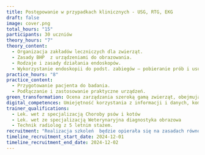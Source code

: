 ```yaml
---
title: Postępowanie w przypadkach klinicznych - USG, RTG, EKG
draft: false
image: cover.png
total_hours: "15"
participants: 30 uczniów
theory_hours: "7"
theory_content:
  - Organizacja zakładów leczniczych dla zwierząt.
  - Zasady BHP  z urządzeniami do obrazowania.
  - Rodzaje i zasady działania endoskopów.
  - Wykorzystanie endoskopii do podst. zabiegów – pobieranie prób i usuwanie ciał obcych.
practice_hours: "8"
practice_content:
  - Przygotowanie pacjenta do badania.
  - Podłączanie i zastosowanie praktyczne urządzeń.
green_transformation: Ocena zarządzania szeroką gamą zwierząt, obejmująca opiekę, dobrostan i warunki utrzymania zwierząt w zoo, parku dzikiej przyrody, stajni, gospodarstwie rolnym lub ośrodku badawczym. monitorowanie warunków zdrowotnych oraz Ratowanie zwierząt znalezionych w sytuacjach, które stanowią bezpośrednie lub potencjalne zagrożenie dla ich dobrostanu. zapewnianie bezpieczeństwa fizycznego i jego egzekwowanie.
digital_competences: Umiejętność korzystania z informacji i danych, komunikowanie się i współpracę, umiejętność korzystania z mediów, rozwiązywanie problemów oraz krytyczne myślenie.
trainer_qualifications:
  - Lek. wet z specjalizacją Choroby psów i kotów
  - Lek. wet ze specjalizacją Weterynaryjna diagnostyka obrazowa
  - Technik radiolog z 5 letnim stażem.
recruitment: "Realizacja szkoleń  będzie opierała się na zasadach równości szans, zarówno do Kobiet jak i Mężczyzn oraz osób z niepełnosprawnościami. Na potrzeby projektu zostanie powołana komisja rekrutacyjna w skład, której wejdą: przedstawiciel Lidera, przedstawiciel  branży-partnera głównego, przedstawiciel partnera dodatkowego. Opracują oni regulamin rekrutacji oraz narzędzia rekrutacyjne mające na celu przeprowadzenie sprawnej oraz przejrzystej rekrutacji. Dokumenty rekrutacyjne to: formularze zgłoszeniowe, instrukcje ich wypełniania, protokoły z posiedzeń, listy rankingowe osób zakwalifikowanych oraz listy rezerwowe. Zostanie zaplanowana procedura odwoławcza pozwalająca na ponowną weryfikację zgłoszenia. Do zadań komisji należało będzie również przeprowadzenie akcji informującej o naborze oraz wsparcie uczestników w procesie aplikowania. Rekrutacja zostanie przeprowadzona zgodnie z zasadą równości szans i niedyskryminacji a także równego dostępu osób do informacji oraz osób z niepełnosprawnościami. Komisja zgodnie z kryteriami zawartymi w Regulaminie obiektywnie zweryfikuje i oceni formularze złożeniowe, po czym opublikuje listę wstępną oraz da czas na ew. odwołania, które będą kierowane do przewodniczącego Komisji. Następnie zostanie opublikowana ostateczna lista osób zakwalifikowanych do udziału w projekcie oraz lista rezerwowa.  W przypadku rezygnacji, któregoś z uczestników listy będą na bieżąco aktualizowane. Kryteria Rekrutacyjne – brane będą pod uwagę to w przypadku młodzieży: oceny i osiągnięcia za ostatni zakończony semestr edukacji. W przypadku osób dorosłych: powiązanie zawodowe oraz doświadczenie zawodowe w dziedzinie technika weterynaryjna. W przypadku nauczycieli: doświadczenie zawodowe oraz możliwości rozwoju zawodowego w wykorzystaniu nabytych umiejętności. W każdym przypadku dodatkowe punkty będą otrzymywać osoby, których szanse są zmniejszone ze względu na  niepełną rodzina, rodzinę wielodzietną, trudną sytuację materialną, niepełnosprawność oraz inne."
timeline_recruitment_start_date: 2024-12-01
timeline_recruitment_end_date: 2024-12-02
---
```


